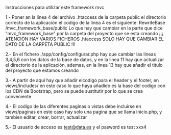 Instrucciones para utilizar este framework mvc

1.- Poner an la linea 4 del archivo .htaccess de la carpeta public el directorio correcto de la aplicación
el codigo de la linea 4 es el siguiente: RewriteBase /mvc_framework_base/public
Lo que hay que cambiar en la parte que dice "mvc_framework_base" por la 
carpeta del proyecto que se esta creando
¡¡¡ ATENCION HAY VARIOS FICHEROS .htaccess SOLO HAY QUE CAMBIAR EL DATO DE LA CARPETA PUBLIC !!!

2.- En el fichero ./app/config/configurar.php hay que cambiar las lineas 3,4,5,6 con los datos de la base de datos,
y en la linea 11 hay que actualizar el directorio de la aplicación, ademas, en la linea 13 hay que añadir el titulo del
proyecto que estamos creando

3.- A partir de aquí hay que añadir elcodigo para el header y el footer, en views/includes/
en este caso lo que haya añadido es la base del codigo con los CDN de Bootstrap, pero se puede
sustitutir por lo que se crea conveniente

4.- El codigo de las diferentes paginas o vistas debe incluirse en views/paginas en este caso hay solo 
una pagina que se llama inicio.php, y tambien editar, crear, borrar, actualizar

5.- El usuario de acceso es test@data.es y el pasword es test
xxx4